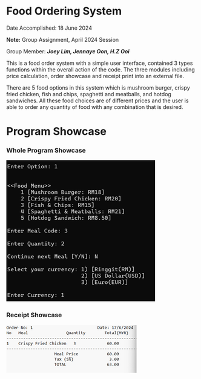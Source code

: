 # Food Ordering System
Date Accomplished: 18 June 2024

__Note:__ Group Assignment, April 2024 Session

Group Member: **_Joey Lim, Jennaye Oon, H.Z Ooi_**


This is a food order system with a simple user interface, contained 3 types functions within the overall action of the code. 
The three modules including price calculation, order showcase and receipt print into an external file.

There are 5 food options in this system which is mushroom burger, crispy fried chicken, fish and chips, spaghetti and meatballs, and hotdog sandwiches. All these food choices are of 
different prices and the user is able to order any quantity of food with any combination that is 
desired. 

# Program Showcase
### Whole Program Showcase
![Overall Showcase](https://github.com/Wiik415/Food-Ordering-System/blob/main/cpp-version/image/Showcase.png)

### Receipt Showcase
![Receipt Showcase](https://github.com/Wiik415/Food-Ordering-System/blob/main/cpp-version/image/ReceiptFull.png)
